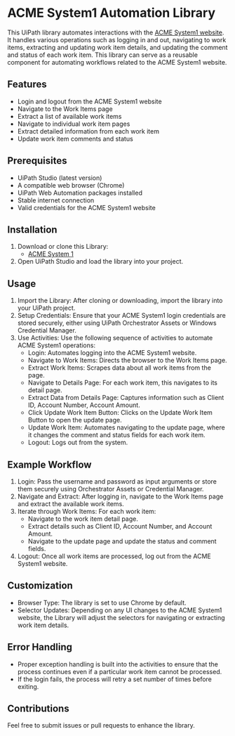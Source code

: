 # ACME System1 Automation Library

This UiPath library automates interactions with the [ACME System1 website](https://acme-test.uipath.com/). It handles various operations such as logging in and out, navigating to work items, extracting and updating work item details, and updating the comment and status of each work item. This library can serve as a reusable component for automating workflows related to the ACME System1 website.

## Features
- Login and logout from the ACME System1 website
- Navigate to the Work Items page
- Extract a list of available work items
- Navigate to individual work item pages
- Extract detailed information from each work item
- Update work item comments and status

## Prerequisites
- UiPath Studio (latest version)
- A compatible web browser (Chrome)
- UiPath Web Automation packages installed
- Stable internet connection
- Valid credentials for the ACME System1 website

## Installation
1. Download or clone this Library:
   - [ACME System 1](https://github.com/mnsy1/UiPath_ACMESystem1/blob/main/ACME.System1.1.0.4.nupkg)
3. Open UiPath Studio and load the library into your project.

## Usage
1. Import the Library: After cloning or downloading, import the library into your UiPath project.
2. Setup Credentials: Ensure that your ACME System1 login credentials are stored securely, either using UiPath Orchestrator Assets or Windows Credential Manager.
3. Use Activities: Use the following sequence of activities to automate ACME System1 operations:
   - Login: Automates logging into the ACME System1 website.
   - Navigate to Work Items: Directs the browser to the Work Items page.
   - Extract Work Items: Scrapes data about all work items from the page.
   - Navigate to Details Page: For each work item, this navigates to its detail page.
   - Extract Data from Details Page: Captures information such as Client ID, Account Number, Account Amount.
   - Click Update Work Item Button: Clicks on the Update Work Item Button to open the update page.
   - Update Work Item: Automates navigating to the update page, where it changes the comment and status fields for each work item.
   - Logout: Logs out from the system.

## Example Workflow
1. Login: Pass the username and password as input arguments or store them securely using Orchestrator Assets or Credential Manager.
2. Navigate and Extract: After logging in, navigate to the Work Items page and extract the available work items.
3. Iterate through Work Items: For each work item:
   - Navigate to the work item detail page.
   - Extract details such as Client ID, Account Number, and Account Amount.
   - Navigate to the update page and update the status and comment fields.
4. Logout: Once all work items are processed, log out from the ACME System1 website.

## Customization
- Browser Type: The library is set to use Chrome by default.
- Selector Updates: Depending on any UI changes to the ACME System1 website, the Library will adjust the selectors for navigating or extracting work item details.
  
## Error Handling
- Proper exception handling is built into the activities to ensure that the process continues even if a particular work item cannot be processed.
- If the login fails, the process will retry a set number of times before exiting.

## Contributions
Feel free to submit issues or pull requests to enhance the library.

